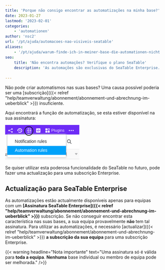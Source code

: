 ```yaml
---
title: 'Porque não consigo encontrar as automatizações na minha base?'
date: 2023-01-27
lastmod: '2023-02-01'
categories:
    - 'automationen'
author: 'nsc2'
url: '/pt/ajuda/automacoes-nao-visiveis-seatable'
aliases:
    - '/pt/ajuda/warum-finde-ich-in-meiner-base-die-automationen-nicht'
seo:
    title: 'Não encontra automações? Verifique o plano SeaTable'
    description: 'As automações são exclusivas do SeaTable Enterprise. Veja como conferir a assinatura do time e fazer upgrade para liberar automações avançadas.'

---
```


Não pode criar automatismos nas suas bases? Uma causa possível poderia ser uma [subscrição]({{< relref "help/teamverwaltung/abonnement/abonnement-und-abrechnung-im-ueberblick" >}}) insuficiente.

Aqui encontrará a função de automatização, se esta estiver disponível na sua assinatura:

![Linhas de bloqueio e de arquivo com automatização](images/how-to-use-automations-for-locking-rows-3.png)

Se quiser utilizar esta poderosa funcionalidade do SeaTable no futuro, pode fazer uma actualização para uma subscrição Enterprise.

## Actualização para SeaTable Enterprise

As automatizações estão actualmente disponíveis apenas para equipas com um **[Assinatura SeaTable Enterprise]({{< relref "help/teamverwaltung/abonnement/abonnement-und-abrechnung-im-ueberblick" >}})** subscrição. Se não conseguir encontrar esta característica nas suas bases, a sua equipa provavelmente **não** tem tal assinatura. Para utilizar as automatizações, é necessário [actualizar]({{< relref "help/teamverwaltung/abonnement/abonnement-und-abrechnung-im-ueberblick" >}}) **a subscrição da sua equipa** para uma subscrição Enterprise.

{{< warning  headline="Nota importante"  text="Uma assinatura só é válida para **toda a equipa**. **Nenhuma** base individual ou membro de equipa pode ser melhorada." />}}
